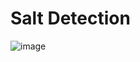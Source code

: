 # Salt Detection
![image](https://user-images.githubusercontent.com/100526221/205788477-679e9699-720d-463e-a952-ba7d480b90b9.png)

